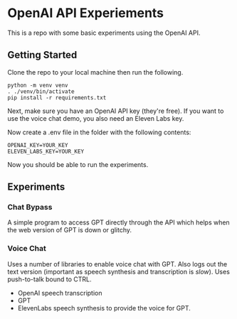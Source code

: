 # OpenAI API Experiements

This is a repo with some basic experiments using the OpenAI API.

## Getting Started

Clone the repo to your local machine then run the following.

```
python -m venv venv
. ./venv/bin/activate
pip install -r requirements.txt
```

Next, make sure you have an OpenAI API key (they're free). If you want to use the voice chat demo, you also need an Eleven Labs key.

Now create a .env file in the folder with the following contents:

```
OPENAI_KEY=YOUR_KEY
ELEVEN_LABS_KEY=YOUR_KEY
```

Now you should be able to run the experiments.

## Experiments

### Chat Bypass

A simple program to access GPT directly through the API which helps when the web version of GPT is down or glitchy.

### Voice Chat

Uses a number of libraries to enable voice chat with GPT. Also logs out the text version (important as speech synthesis and transcription is *slow*). Uses push-to-talk bound to CTRL.
* OpenAI speech transcription
* GPT
* ElevenLabs speech synthesis to provide the voice for GPT.